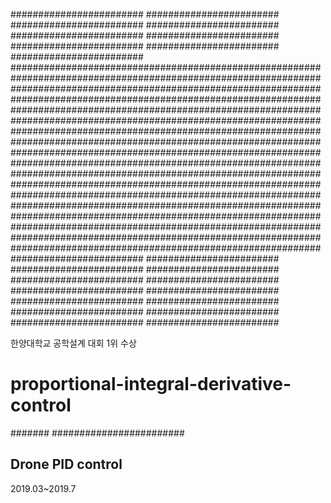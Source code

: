 ########################
########################
########################
########################
########################
########################
########################
########################
########################
################################################################################################################################################################################################################################################################################################################################################################################################################################################################################################################################################################################################################################################################################################################################################################################################################################################################################################################################################################################################################################################
########################
########################
########################
########################
########################
########################
########################
########################
########################
########################
########################
########################
########################
########################


한양대학교 공학설계 대회 1위 수상

# proportional-integral-derivative-control
#######
########################

## Drone PID control

2019.03~2019.7
